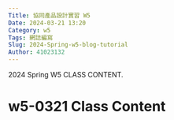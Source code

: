 ```yaml
---
Title: 協同產品設計實習 W5
Date: 2024-03-21 13:20
Category: w5
Tags: 網誌編寫
Slug: 2024-Spring-w5-blog-tutorial
Author: 41023132
---
```


2024 Spring W5 CLASS CONTENT.

<!-- PELICAN_END_SUMMARY -->

# w5-0321 Class Content